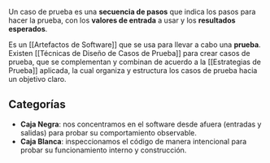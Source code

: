 Un caso de prueba es una **secuencia de pasos** que indica los pasos para hacer la prueba, con los **valores de entrada** a usar y los **resultados esperados**.

Es un [[Artefactos de Software]] que se usa para llevar a cabo una **prueba**. Existen [[Técnicas de Diseño de Casos de Prueba]] para crear casos de prueba, que se complementan y combinan de acuerdo a la [[Estrategias de Prueba]] aplicada, la cual organiza y estructura los casos de prueba hacia un objetivo claro.

## Categorías

- **Caja Negra**: nos concentramos en el software desde afuera (entradas y salidas) para probar su comportamiento observable.
- **Caja Blanca**: inspeccionamos el código de manera intencional para probar su funcionamiento interno y construcción.
